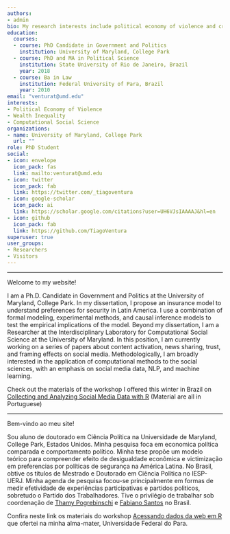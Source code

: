 ```yaml
---
authors:
- admin
bio: My research interests include political economy of violence and crime in Latin America. 
education:
  courses:
  - course: PhD Candidate in Government and Politics
    institution: University of Maryland, College Park
  - course: PhD and MA in Political Science
    institution: State University of Rio de Janeiro, Brazil
    year: 2018
  - course: Ba in Law
    institution: Federal University of Para, Brazil
    year: 2010
email: "venturat@umd.edu"
interests:
- Political Economy of Violence
- Wealth Inequality
- Computational Social Science
organizations:
- name: University of Maryland, College Park
  url: ""
role: PhD Student
social:
- icon: envelope
  icon_pack: fas
  link: mailto:venturat@umd.edu
- icon: twitter
  icon_pack: fab
  link: https://twitter.com/_tiagoventura
- icon: google-scholar
  icon_pack: ai
  link: https://scholar.google.com/citations?user=UH6VJsIAAAAJ&hl=en
- icon: github
  icon_pack: fab
  link: https://github.com/TiagoVentura
superuser: true
user_groups:
- Researchers
- Visitors
---
```


<hr>

Welcome to my website! 

I am a Ph.D. Candidate in Government and Politics at the University of Maryland, College Park. In my dissertation, I propose an insurance model to understand preferences for security in Latin America. I use a combination of formal modeling, experimental methods, and causal inference models to test the empirical implications of the model. Beyond my dissertation, I am a Researcher at the Interdisciplinary Laboratory for Computational Social Science at the University of Maryland. In this position, I am currently working on a series of papers about content activation, news sharing, trust, and framing effects on social media. Methodologically,  I am broadly interested in the application of computational methods to the social sciences, with an emphasis on social media data, NLP, and machine learning.

Check out the materials of the workshop I offered this winter in Brazil on [Collecting and Analyzing Social Media Data with R](https://tiagoventura.github.io/workshop_ufpa/) (Material are all in Portuguese)

<hr>

Bem-vindo ao meu site!

Sou aluno de doutorado em Ciência Política na Universidade de Maryland, College Park, Estados Unidos. Minha pesquisa foca em economica política comparada e comportamento político. Minha tese propõe um modelo teórico para compreender efeito de desigualdade econômica e victimização em preferencias por políticas de segurança na América Latina. No Brasil, obtive os títulos de  Mestrado e Doutorado em Ciência Política no IESP-UERJ. Minha agenda de pesquisa focou-se principalmente em formas de medir efetividade de experiências participativas e partidos politicos, sobretudo o Partido dos Trabalhadores. Tive o privilégio de trabalhar sob coordenação de [Thamy Pogrebinschi](https://thamypogrebinschi.org/) e [Fabiano Santos](http://www.iesp.uerj.br/es/docentes/fabiano-guilherme-mendes-santos/) no Brasil. 
 
Confira neste link os materiais do workshop [Acessando dados da web em R](https://tiagoventura.github.io/workshop_ufpa/) que ofertei na minha alma-mater, Universidade Federal do Para. 


